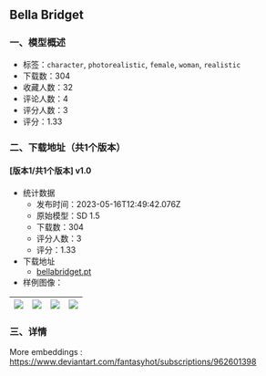 ## Bella Bridget
### 一、模型概述

- 标签：`character`, `photorealistic`, `female`, `woman`, `realistic`
- 下载数：304
- 收藏人数：32
- 评论人数：4
- 评分人数：3
- 评分：1.33

### 二、下载地址（共1个版本）

#### [版本1/共1个版本] v1.0

- 统计数据
  - 发布时间：2023-05-16T12:49:42.076Z
  - 原始模型：SD 1.5
  - 下载数：304
  - 评分人数：3
  - 评分：1.33
- 下载地址
  - [bellabridget.pt](https://civitai.com/api/download/models/72319)
- 样例图像：

| <img src="https://image.civitai.com/xG1nkqKTMzGDvpLrqFT7WA/31735b69-4f3c-4e6c-b779-304afe42d3b4/width=450/807452.jpeg" /> | <img src="https://image.civitai.com/xG1nkqKTMzGDvpLrqFT7WA/59a115ce-7b76-4096-a7b2-1c1e486c6bb2/width=450/807455.jpeg" /> | <img src="https://image.civitai.com/xG1nkqKTMzGDvpLrqFT7WA/8d9e407d-2c31-4055-89d6-06d1fcb4670f/width=450/807453.jpeg" /> | <img src="https://image.civitai.com/xG1nkqKTMzGDvpLrqFT7WA/3c3813ea-b5d7-4bc3-a088-319184ddb89d/width=450/807454.jpeg" /> |
| ---- | ---- | ---- | ---- |


### 三、详情
<p>More embeddings : <a target="_blank" rel="ugc" href="https://www.deviantart.com/fantasyhot/subscriptions/962601398">https://www.deviantart.com/fantasyhot/subscriptions/962601398</a></p>